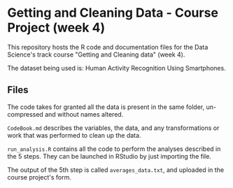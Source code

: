 Getting and Cleaning Data - Course Project (week 4)
==================================================

This repository hosts the R code and documentation files for the Data Science's track course "Getting and Cleaning data" (week 4).

The dataset being used is: Human Activity Recognition Using Smartphones.

## Files

The code takes for granted all the data is present in the same folder, un-compressed and without names altered.

`CodeBook.md` describes the variables, the data, and any transformations or work that was performed to clean up the data.

`run_analysis.R` contains all the code to perform the analyses described in the 5 steps. They can be launched in RStudio by just importing the file.

The output of the 5th step is called `averages_data.txt`, and uploaded in the course project's form.
